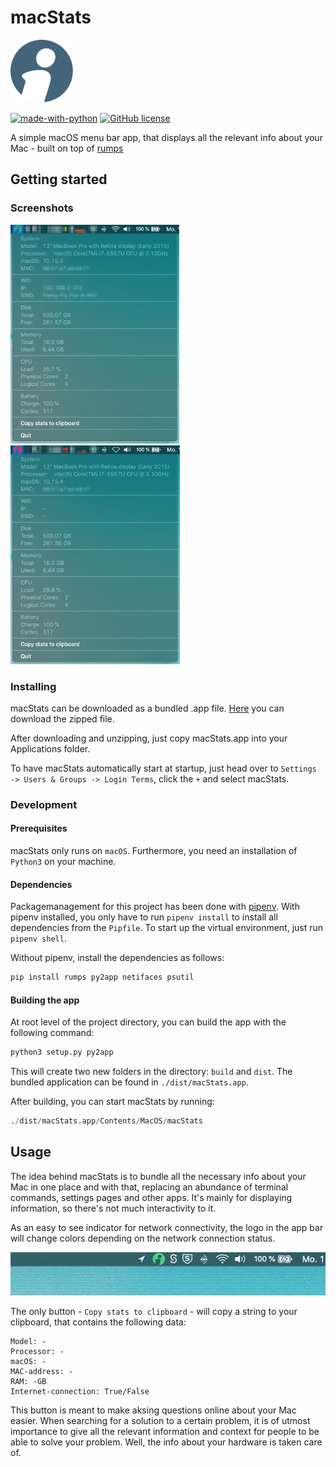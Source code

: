 # macStats

<img src="resources/app_icon.png" alt="logo" width="100" height="100">

[![made-with-python](https://img.shields.io/badge/Made%20with-Python-1f425f.svg)](https://www.python.org/) [![GitHub license](https://img.shields.io/github/license/Naereen/StrapDown.js.svg)](https://github.com/McMuellermilch/macStats/blob/master/LICENSE)

A simple macOS menu bar app, that displays all the relevant info about your Mac - built on top of [rumps](https://github.com/jaredks/rumps)

## Getting started

### Screenshots

<img src="resources/screenshot_online.png" alt="screenshot_online" height="350"> <img src="resources/screenshot_offline.png" alt="screenshot_offline" height="350">
<br/>

### Installing

macStats can be downloaded as a bundled .app file. [Here](https://github.com/McMuellermilch/macStats/releases) you can download the zipped file.

After downloading and unzipping, just copy macStats.app into your Applications folder.

To have macStats automatically start at startup, just head over to `Settings -> Users & Groups -> Login Terms`, click the `+` and select macStats.

### Development

#### Prerequisites

macStats only runs on `macOS`. Furthermore, you need an installation of `Python3` on your machine.

#### Dependencies

Packagemanagement for this project has been done with [pipenv](https://github.com/pypa/pipenv). With pipenv installed, you only have to run `pipenv install` to install all dependencies from the `Pipfile`. To start up the virtual environment, just run `pipenv shell`.

Without pipenv, install the dependencies as follows:

```python
pip install rumps py2app netifaces psutil
```

#### Building the app

At root level of the project directory, you can build the app with the following command:

```python
python3 setup.py py2app
```

This will create two new folders in the directory: `build` and `dist`. The bundled application can be found in `./dist/macStats.app`.

After building, you can start macStats by running:

```python
./dist/macStats.app/Contents/MacOS/macStats
```

## Usage

The idea behind macStats is to bundle all the necessary info about your Mac in one place and with that, replacing an abundance of terminal commands, settings pages and other apps. It's mainly for displaying information, so there's not much interactivity to it.

As an easy to see indicator for network connectivity, the logo in the app bar will change colors depending on the network connection status.

<img src="resources/logo_colorchange.gif" alt="screencast_colorchange">

The only button - `Copy stats to clipboard` - will copy a string to your clipboard, that contains the following data:

```
Model: -
Processor: -
macOS: -
MAC-address: -
RAM: -GB
Internet-connection: True/False

```

This button is meant to make aksing questions online about your Mac easier. When searching for a solution to a certain problem, it is of utmost importance to give all the relevant information and context for people to be able to solve your problem. Well, the info about your hardware is taken care of.
